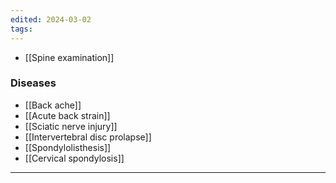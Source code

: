 ```yaml
---
edited: 2024-03-02
tags:
---
```

- [[Spine examination]] 
### Diseases
- [[Back ache]]
- [[Acute back strain]]
- [[Sciatic nerve injury]]
- [[Intervertebral disc prolapse]]
- [[Spondylolisthesis]]
- [[Cervical spondylosis]] 


---
